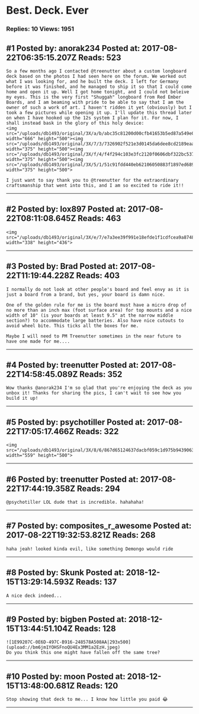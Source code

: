 # Best. Deck. Ever

### Replies: 10 Views: 1951

## \#1 Posted by: anorak234 Posted at: 2017-08-22T06:35:15.207Z Reads: 523

```
So a few months ago I contacted @treenutter about a custom longboard deck based on the photos I had seen here on the forum. We worked out what I was looking for, and he built the deck. I left for Germany before it was finished, and he managed to ship it so that I could come home and open it up. Well I got home tonight, and I could not beleive my eyes. This is the very first "Shuggah" longboard from Red Ember Boards, and I am beaming with pride to be able to say that I am the owner of such a work of art. I haven't ridden it yet (obviously) but I took a few pictures while opening it up. I'll update this thread later on when I have hooked up the 12s system I plan for it. For now, I shall instead bask in the glory of this holy device:
<img src="/uploads/db1493/original/3X/a/b/abc35c81200d00cfb41653b5ed87a549e0b914ef.JPG" width="666" height="500"><img src="/uploads/db1493/original/3X/7/3/7326902f521e3d0145da6dee8cd2189eaa0885c3.JPG" width="375" height="500"><img src="/uploads/db1493/original/3X/f/4/f4f294c103e3fc2120f0606dbf322bc537c9ca7e.JPG" width="375" height="500"><img src="/uploads/db1493/original/3X/5/1/51c91fdd440eb62106050883f1897ed6891a87fa.JPG" width="375" height="500">

I just want to say thank you to @treenutter for the extraordinary craftsmanship that went into this, and I am so excited to ride it!!
```

---
## \#2 Posted by: lox897 Posted at: 2017-08-22T08:11:08.645Z Reads: 463

```
<img src="/uploads/db1493/original/3X/e/7/e7a3ee39f991e18efde1f1cdfcea9a87483aea1e.JPG" width="338" height="436">
```

---
## \#3 Posted by: Brad Posted at: 2017-08-22T11:19:44.228Z Reads: 403

```
I normally do not look at other people's board and feel envy as it is just a board from a brand, but yes, your board is damn nice.

One of the golden rule for me is the board must have a micro drop of no more than an inch max (foot surface area) for top mounts and a nice width of 10" (is your boards at least 9.5" at the narrow middle section?) to accommodate large batteries. Also have nice cutouts to avoid wheel bite. This ticks all the boxes for me.

Maybe I will need to PM Treenutter sometimes in the near future to have one made for me....
```

---
## \#4 Posted by: treenutter Posted at: 2017-08-22T14:58:45.089Z Reads: 352

```
Wow thanks @anorak234 I'm so glad that you're enjoying the deck as you unbox it! Thanks for sharing the pics, I can't wait to see how you build it up!
```

---
## \#5 Posted by: psychotiller Posted at: 2017-08-22T17:05:17.466Z Reads: 322

```
<img src="/uploads/db1493/original/3X/8/6/867d65124637dacbf059c1d975b9439063e821ae.png" width="559" height="500">
```

---
## \#6 Posted by: treenutter Posted at: 2017-08-22T17:44:19.358Z Reads: 294

```
@psychotiller LOL dude that is incredible. hahahaha!
```

---
## \#7 Posted by: composites_r_awesome Posted at: 2017-08-22T19:32:53.821Z Reads: 268

```
haha jeah! looked kinda evil, like something Demongo would ride
```

---
## \#8 Posted by: Skunk Posted at: 2018-12-15T13:29:14.593Z Reads: 137

```
A nice deck indeed...
```

---
## \#9 Posted by: bigben Posted at: 2018-12-15T13:44:51.104Z Reads: 128

```
![1E99207C-0E6D-497C-B916-248578A508AA|293x500](upload://bm6jm1YOHSFnoQU4Ex3MM1a2EzH.jpeg) 
Do you think this one might have fallen off the same tree?
```

---
## \#10 Posted by: moon Posted at: 2018-12-15T13:48:00.681Z Reads: 120

```
Stop showing that deck to me... I know how little you paid 😂
```

---
